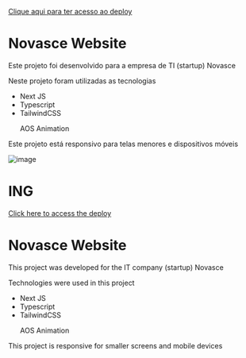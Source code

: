 <a href="">Clique aqui para ter acesso ao deploy</a>

<h1>Novasce Website</h1>

<p>Este projeto foi desenvolvido para a empresa de TI (startup) Novasce</p>

<p>Neste projeto foram utilizadas as tecnologias</p>


<ul>
  <li>Next JS</li>
  <li>Typescript</li>
  <li>TailwindCSS</li>
  <p>AOS Animation</p>
</ul>

<p>Este projeto está responsivo para telas menores e dispositivos móveis</p>

![image](https://github.com/user-attachments/assets/afc04e14-354e-4b01-bd28-b1139e10a6f8)


<h1>ING</h1>

<a href="">Click here to access the deploy</a>

<h1>Novasce Website</h1>

<p>This project was developed for the IT company (startup) Novasce</p>

<p>Technologies were used in this project</p>


<ul>
  <li>Next JS</li>
  <li>Typescript</li>
  <li>TailwindCSS</li>
  <p>AOS Animation</p>
</ul>

<p>This project is responsive for smaller screens and mobile devices</p>
